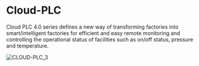# Cloud-PLC
Cloud PLC 4.0 series defines a new way of transforming factories into smart/intelligent factories for efficient and easy remote monitoring and controlling the operational status of facilities such as on/off status, pressure and temperature. 

![CLOUD-PLC_3](https://user-images.githubusercontent.com/8509587/69474646-9f565e00-0de9-11ea-8062-d49344dd2873.png)
